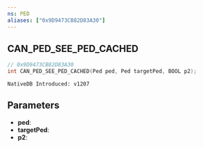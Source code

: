 ```yaml
---
ns: PED
aliases: ["0x9D9473CB82D83A30"]
---
```

## CAN_PED_SEE_PED_CACHED

```c
// 0x9D9473CB82D83A30
int CAN_PED_SEE_PED_CACHED(Ped ped, Ped targetPed, BOOL p2);
```

```
NativeDB Introduced: v1207
```

## Parameters
* **ped**:
* **targetPed**:
* **p2**:
